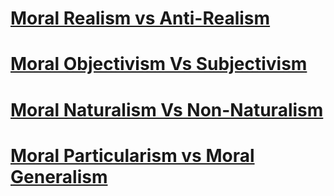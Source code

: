 # [Moral Realism vs Anti-Realism](**Moral%20Realism%20vs%20Anti-Realism)
# [Moral Objectivism Vs Subjectivism](Moral%20Objectivism%20Vs%20Subjectivism)
# [Moral Naturalism Vs Non-Naturalism](Moral%20Naturalism%20Vs%20Non-Naturalism)
# [Moral Particularism vs Moral Generalism](Moral%20Particularism%20vs%20Moral%20Generalism)